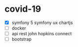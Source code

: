 #  covid-19

- [x] symfony 5 symfony ux chartjs
- [ ] docker
- [ ] api rest john hopkins connect
- [ ] bootstrap
